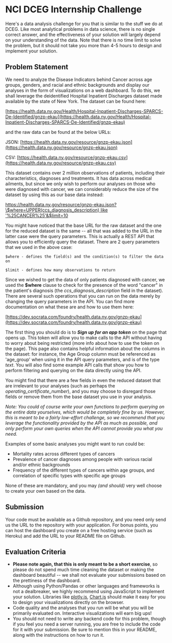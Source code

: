 # NCI DCEG Internship Challenge

Here's a data analysis challenge for you that is similar to the stuff we do at DCEG. Like most analytical problems in data science, there is no single correct answer, and the effectiveness of your solution will largely depend on your understanding of the data. Note that there is no time limit to solve the problem, but it should not take you more than 4-5 hours to design and implement your solution. 



## Problem Statement

We need to analyze the Disease Indicators behind Cancer across age groups, genders, and racial and ethnic backgrounds and display our analyses in the form of visualizations on a web dashboard. To do this, we shall leverage the deidentified Hospital Inpatient Discharges dataset made available by the state of New York. The dataset can be found here: 

[https://health.data.ny.gov/Health/Hospital-Inpatient-Discharges-SPARCS-De-Identified/gnzp-ekau](https://health.data.ny.gov/Health/Hospital-Inpatient-Discharges-SPARCS-De-Identified/gnzp-ekau)

and the raw data can be found at the below URLs:

JSON: [https://health.data.ny.gov/resource/gnzp-ekau.json](https://health.data.ny.gov/resource/gnzp-ekau.json)

CSV: [https://health.data.ny.gov/resource/gnzp-ekau.csv](https://health.data.ny.gov/resource/gnzp-ekau.csv)

This dataset contains over 2 million observations of patients, including their characteristics, diagnoses and treatments. It has data across medical ailments, but since we only wish to perform our analyses on those who were diagnosed with cancer, we can considerably reduce the size of the dataset by using this as our base data instead:

[https://health.data.ny.gov/resource/gnzp-ekau.json?\$where=UPPER(ccs_diagnosis_description) like '%25CANCER%25'&\$limit=10](https://health.data.ny.gov/resource/gnzp-ekau.json?\$where=UPPER(ccs_diagnosis_description)%20like%20%27%25CANCER%25%27&\$limit=10)

You might have noticed that the base URL for the raw dataset and the one for the reduced dataset is the same -- all that was added to the URL in the latter case were the query parameters. This is actually a REST API that allows you to efficiently query the dataset. There are 2 query parameters that we used in the above case:

`$where - defines the field(s) and the condition(s) to filter the data on`

`$limit - defines how many observations to return`

Since we wished to get the data of only patients diagnosed with cancer, we used the **\$where** clause to check for the presence of the word "cancer" in the patient's diagnosis (the _ccs_diagnosis_description_ field in the dataset). There are several such operations that you can run on the data merely by changing the query parameters in the API. You can find more documentation on what these are and how to use them here:

[https://dev.socrata.com/foundry/health.data.ny.gov/gnzp-ekau](https://dev.socrata.com/foundry/health.data.ny.gov/gnzp-ekau)

The first thing you should do is to _**Sign up for an app token**_ on the page that opens up. This token will allow you to make calls to the API without having to worry about being restricted (more info about how to use the token on the page). This page also contains helpful information about the columns in the dataset: for instance, the Age Group column must be referenced as 'age_group' when using it in the API query parameters, and is of the type _text_. You will also find some example API calls that show you how to perform filtering and querying on the data directly using the API. 

You might find that there are a few fields in even the reduced dataset that are irrelevant to your analyses (such as perhaps the _operating_certificate_number_), and you may choose to disregard those fields or remove them from the base dataset you use in your analysis.

_Note: You could of course write your own functions to perform querying on the entire data yourselves, which would be completely fine by us. However, this is meant to be a fairly low-effort challenge, so we recommend that you leverage the functionality provided by the API as much as possible, and only perform your own queries when the API cannot provide you what you need._

Examples of some basic analyses you might want to run could be:

 - Mortality rates across different types of cancers
 - Prevalence of cancer diagnoses among people with various racial and/or ethnic backgrounds
 - Frequency of the different types of cancers within age groups, and correlation of specific types with specific age groups

None of these are mandatory, and you may _(and should)_ very well choose to create your own based on the data.



## Submission
Your code must be available as a Github repository, and you need only send us the URL to the repository with your application. For bonus points, you can host the dashboard you create on a free hosting service (such as Heroku) and add the URL to your README file on Github.



## Evaluation Criteria

- **Please note again, that this is only meant to be a short exercise**, so please do not spend much time cleaning the dataset or making the dashboard beautiful -- we shall not evaluate your submissions based on the prettiness of the dashboard. 
- Although using Python/Pandas or other languages and frameworks is not a dealbreaker, we highly recommend using JavaScript to implement your solution. Libraries like [plotly.js](https://plot.ly/javascript/), [Chart.js](https://www.chartjs.org/) should make it easy for you to design your visualizations directly on the browser.
- Code quality and the analyses that you run will be what you will be primarily evaluated on. Interactive visualizations will earn big ups!
- You should not need to write any backend code for this problem, though if you feel you need a server running, you are free to include the code for it with your submission. Be sure to mention this in your README, along with the instructions on how to run it.